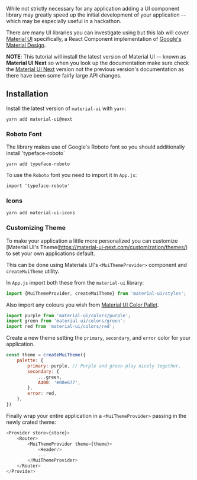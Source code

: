 While not strictly necessary for any application adding a UI component library may greatly speed up the initial development
of your application -- which may be especially useful in a hackathon.

There are many UI libraries you can investigate using but this lab will cover [Material UI](https://material-ui-next.com/)
specifically, a React Component implementation of [Google's Material Design](https://material.io/guidelines/).

**NOTE**: This tutorial will install the latest version of Material UI -- known as __Material UI Next__ so when you look up the
documentation make sure check the [Material UI Next](https://material-ui-next.com/) version not the previous version's documentation
as there have been some fairly large API changes.

## Installation

Install the latest version of `material-ui` with `yarn`:

`yarn add material-ui@next`

### Roboto Font

The library makes use of Google's Roboto font so you should additionally install 'typeface-roboto`

`yarn add typeface-roboto`

To use the `Roboto` font you need to import it in `App.js`:

```
import 'typeface-roboto'
```

### Icons

`yarn add material-ui-icons`


### Customizing Theme

To make your application a little more personalized you can customize [Material UI's Theme(https://material-ui-next.com/customization/themes/) to
set your own applications default.

This can be done using Materials UI's `<MuiThemeProvider>` component and `createMuiTheme` utility.

In `App.js` import both these from the `material-ui` library:

```javascript 1.8
import {MuiThemeProvider, createMuiTheme} from 'material-ui/styles';
```

Also import any colours you wish from [Material UI Color Pallet](https://material-ui-next.com/style/color/).

```javascript 1.8
import purple from 'material-ui/colors/purple';
import green from 'material-ui/colors/green';
import red from 'material-ui/colors/red';
```

Create a new theme setting the `primary`, `secondary`, and `error` color for your application.

```javascript 1.8
const theme = createMuiTheme({
    palette: {
        primary: purple, // Purple and green play nicely together.
        secondary: {
            ...green,
            A400: '#00e677',
        },
        error: red,
    },
})

```

Finally wrap your entire application in a `<MuiThemeProvider>` passing in the newly crated theme:

```javascript 1.8
<Provider store={store}>
    <Router>
        <MuiThemeProvider theme={theme}>
            <Header/>
            ...
        </MuiThemeProvider>
    </Router>
</Provider>
```